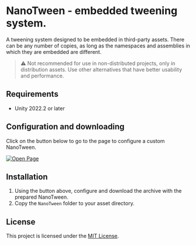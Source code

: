 # NanoTween - embedded tweening system.

A tweening system designed to be embedded in third-party assets. There can be any number of copies, as long as the namespaces and assemblies in which they are embedded are different.

> ⚠️ Not recommended for use in non-distributed projects, only in distribution assets. Use other alternatives that have better usability and performance.

## Requirements

* Unity 2022.2 or later

## Configuration and downloading

Click on the button below to go to the page to configure a custom NanoTween.

[![Open Page](https://img.shields.io/badge/Open%20Configuration%20Page-Namespace%20Replacer?logo=github)](https://hoshiza.github.io/NanoTween/)

## Installation

1. Using the button above, configure and download the archive with the prepared NanoTween.
2. Copy the `NanoTween` folder to your asset directory.

## License

This project is licensed under the [MIT License](LICENSE).